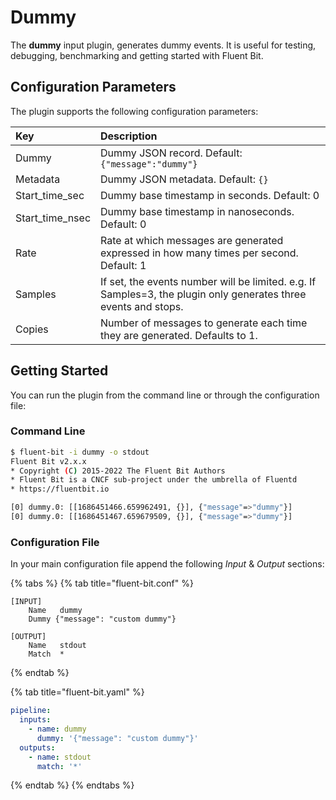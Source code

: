 # Dummy

The **dummy** input plugin, generates dummy events. It is useful for testing, debugging, benchmarking and getting started with Fluent Bit.

## Configuration Parameters

The plugin supports the following configuration parameters:

| Key | Description |
| :--- | :--- |
| Dummy | Dummy JSON record. Default: `{"message":"dummy"}` |
| Metadata | Dummy JSON metadata. Default: `{}` |
| Start\_time\_sec | Dummy base timestamp in seconds. Default: 0 |
| Start\_time\_nsec | Dummy base timestamp in nanoseconds. Default: 0 |
| Rate | Rate at which messages are generated expressed in how many times per second. Default: 1 |
| Samples | If set, the events number will be limited. e.g. If Samples=3, the plugin only generates three events and stops. |
| Copies | Number of messages to generate each time they are generated. Defaults to 1. |

## Getting Started

You can run the plugin from the command line or through the configuration file:

### Command Line

```bash
$ fluent-bit -i dummy -o stdout
Fluent Bit v2.x.x
* Copyright (C) 2015-2022 The Fluent Bit Authors
* Fluent Bit is a CNCF sub-project under the umbrella of Fluentd
* https://fluentbit.io

[0] dummy.0: [[1686451466.659962491, {}], {"message"=>"dummy"}]
[0] dummy.0: [[1686451467.659679509, {}], {"message"=>"dummy"}]
```

### Configuration File

In your main configuration file append the following _Input_ & _Output_ sections:


{% tabs %}
{% tab title="fluent-bit.conf" %}
```text
[INPUT]
    Name   dummy
    Dummy {"message": "custom dummy"}

[OUTPUT]
    Name   stdout
    Match  *
```
{% endtab %}

{% tab title="fluent-bit.yaml" %}
```yaml
pipeline:
  inputs:
    - name: dummy
      dummy: '{"message": "custom dummy"}'
  outputs:
    - name: stdout
      match: '*'
```
{% endtab %}
{% endtabs %}
